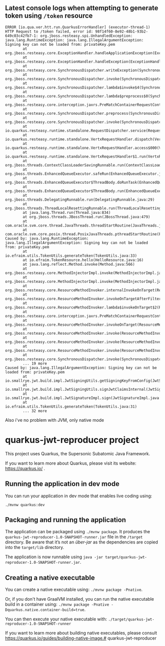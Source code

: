 ## Latest console logs when attempting to generate token using `/token` resource
```
ERROR [io.qua.ver.htt.run.QuarkusErrorHandler] (executor-thread-1) HTTP Request to /token failed, error id: 98f14f60-8e92-48b1-93b2-649c03c42fb7-1: org.jboss.resteasy.spi.UnhandledException: java.lang.RuntimeException: java.lang.IllegalArgumentException: Signing key can not be loaded from: privateKey.pem
        at org.jboss.resteasy.core.ExceptionHandler.handleApplicationException(ExceptionHandler.java:106)
        at org.jboss.resteasy.core.ExceptionHandler.handleException(ExceptionHandler.java:372)
        at org.jboss.resteasy.core.SynchronousDispatcher.writeException(SynchronousDispatcher.java:216)
        at org.jboss.resteasy.core.SynchronousDispatcher.invoke(SynchronousDispatcher.java:515)
        at org.jboss.resteasy.core.SynchronousDispatcher.lambda$invoke$4(SynchronousDispatcher.java:259)
        at org.jboss.resteasy.core.SynchronousDispatcher.lambda$preprocess$0(SynchronousDispatcher.java:160)
        at org.jboss.resteasy.core.interception.jaxrs.PreMatchContainerRequestContext.filter(PreMatchContainerRequestContext.java:362)
        at org.jboss.resteasy.core.SynchronousDispatcher.preprocess(SynchronousDispatcher.java:163)
        at org.jboss.resteasy.core.SynchronousDispatcher.invoke(SynchronousDispatcher.java:245)
        at io.quarkus.resteasy.runtime.standalone.RequestDispatcher.service(RequestDispatcher.java:73)
        at io.quarkus.resteasy.runtime.standalone.VertxRequestHandler.dispatch(VertxRequestHandler.java:132)
        at io.quarkus.resteasy.runtime.standalone.VertxRequestHandler.access$000(VertxRequestHandler.java:37)
        at io.quarkus.resteasy.runtime.standalone.VertxRequestHandler$1.run(VertxRequestHandler.java:94)
        at org.jboss.threads.ContextClassLoaderSavingRunnable.run(ContextClassLoaderSavingRunnable.java:35)
        at org.jboss.threads.EnhancedQueueExecutor.safeRun(EnhancedQueueExecutor.java:2046)
        at org.jboss.threads.EnhancedQueueExecutor$ThreadBody.doRunTask(EnhancedQueueExecutor.java:1578)
        at org.jboss.threads.EnhancedQueueExecutor$ThreadBody.run(EnhancedQueueExecutor.java:1452)
        at org.jboss.threads.DelegatingRunnable.run(DelegatingRunnable.java:29)
        at org.jboss.threads.ThreadLocalResettingRunnable.run(ThreadLocalResettingRunnable.java:29)
        at java.lang.Thread.run(Thread.java:834)
        at org.jboss.threads.JBossThread.run(JBossThread.java:479)
        at com.oracle.svm.core.thread.JavaThreads.threadStartRoutine(JavaThreads.java:517)
        at com.oracle.svm.core.posix.thread.PosixJavaThreads.pthreadStartRoutine(PosixJavaThreads.java:193)
Caused by: java.lang.RuntimeException: java.lang.IllegalArgumentException: Signing key can not be loaded from: privateKey.pem
        at io.efraim.utils.TokenUtils.generateToken(TokenUtils.java:33)
        at io.efraim.TokenResource.hello(HelloResource.java:16)
        at java.lang.reflect.Method.invoke(Method.java:566)
        at org.jboss.resteasy.core.MethodInjectorImpl.invoke(MethodInjectorImpl.java:167)
        at org.jboss.resteasy.core.MethodInjectorImpl.invoke(MethodInjectorImpl.java:130)
        at org.jboss.resteasy.core.ResourceMethodInvoker.internalInvokeOnTarget(ResourceMethodInvoker.java:621)
        at org.jboss.resteasy.core.ResourceMethodInvoker.invokeOnTargetAfterFilter(ResourceMethodInvoker.java:487)
        at org.jboss.resteasy.core.ResourceMethodInvoker.lambda$invokeOnTarget$2(ResourceMethodInvoker.java:437)
        at org.jboss.resteasy.core.interception.jaxrs.PreMatchContainerRequestContext.filter(PreMatchContainerRequestContext.java:362)
        at org.jboss.resteasy.core.ResourceMethodInvoker.invokeOnTarget(ResourceMethodInvoker.java:439)
        at org.jboss.resteasy.core.ResourceMethodInvoker.invoke(ResourceMethodInvoker.java:400)
        at org.jboss.resteasy.core.ResourceMethodInvoker.invoke(ResourceMethodInvoker.java:374)
        at org.jboss.resteasy.core.ResourceMethodInvoker.invoke(ResourceMethodInvoker.java:67)
        at org.jboss.resteasy.core.SynchronousDispatcher.invoke(SynchronousDispatcher.java:488)
        ... 19 more
Caused by: java.lang.IllegalArgumentException: Signing key can not be loaded from: privateKey.pem
        at io.smallrye.jwt.build.impl.JwtSigningUtils.getSigningKeyFromConfig(JwtSigningUtils.java:364)
        at io.smallrye.jwt.build.impl.JwtSigningUtils.signJwtClaimsInternal(JwtSigningUtils.java:172)
        at io.smallrye.jwt.build.impl.JwtSignatureImpl.sign(JwtSignatureImpl.java:66)
        at io.efraim.utils.TokenUtils.generateToken(TokenUtils.java:31)
        ... 32 more
```

Also i've no problem with JVM, only native mode


# quarkus-jwt-reproducer project

This project uses Quarkus, the Supersonic Subatomic Java Framework.

If you want to learn more about Quarkus, please visit its website: https://quarkus.io/ .

## Running the application in dev mode

You can run your application in dev mode that enables live coding using:
```
./mvnw quarkus:dev
```

## Packaging and running the application

The application can be packaged using `./mvnw package`.
It produces the `quarkus-jwt-reproducer-1.0-SNAPSHOT-runner.jar` file in the `/target` directory.
Be aware that it’s not an _über-jar_ as the dependencies are copied into the `target/lib` directory.

The application is now runnable using `java -jar target/quarkus-jwt-reproducer-1.0-SNAPSHOT-runner.jar`.

## Creating a native executable

You can create a native executable using: `./mvnw package -Pnative`.

Or, if you don't have GraalVM installed, you can run the native executable build in a container using: `./mvnw package -Pnative -Dquarkus.native.container-build=true`.

You can then execute your native executable with: `./target/quarkus-jwt-reproducer-1.0-SNAPSHOT-runner`

If you want to learn more about building native executables, please consult https://quarkus.io/guides/building-native-image.# quarkus-jwt-reproducer
